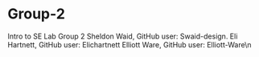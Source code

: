 # Group-2
Intro to SE Lab Group 2 
Sheldon Waid, GitHub user: Swaid-design.
Eli Hartnett, GitHub user: Elichartnett
Elliott Ware, GitHub user: Elliott-Ware\n
